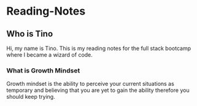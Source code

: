 # Reading-Notes

## Who is Tino
Hi, my name is Tino. This is my reading notes for the full stack bootcamp where I became a wizard of code. 

### What is Growth Mindset

Growth mindset is the ability to perceive your current situations as temporary and believing that you are yet to gain the ability therefore you should keep trying.

